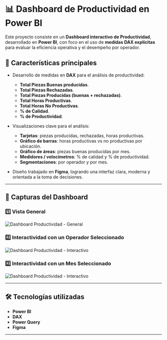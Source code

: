 # 📊 Dashboard de Productividad en Power BI  

Este proyecto consiste en un **Dashboard interactivo de Productividad**, desarrollado en **Power BI**, con foco en el uso de **medidas DAX explícitas** para evaluar la eficiencia operativa y el desempeño por operador.  

## 🚀 Características principales  

- Desarrollo de medidas en **DAX** para el análisis de productividad:  
  - **Total Piezas Buenas producidas**.  
  - **Total Piezas Rechazadas**.  
  - **Total Piezas Producidas (buenas + rechazadas)**.  
  - **Total Horas Productivas**.  
  - **Total Horas No Productivas**.  
  - **% de Calidad**.  
  - **% de Productividad**.  

- Visualizaciones clave para el análisis:  
  - **Tarjetas**: piezas producidas, rechazadas, horas productivas.  
  - **Gráfico de barras**: horas productivas vs no productivas por ubicación.  
  - **Gráfico de áreas**: piezas buenas producidas por mes.  
  - **Medidores / velocímetros**: % de calidad y % de productividad.  
  - **Segmentaciones**: por operador y por mes.  

- Diseño trabajado en **Figma**, logrando una interfaz clara, moderna y orientada a la toma de decisiones.  

---

## 📸 Capturas del Dashboard  

### 1️⃣ Vista General  
![Dashboard Productividad - General](ruta/a/imagen-general.png)  

### 2️⃣ Interactividad con un Operador Seleccionado
![Dashboard Productividad - Interactivo](ruta/a/imagen-interactivo.png)  


### 2️⃣ Interactividad con un Mes Seleccionado
![Dashboard Productividad - Interactivo](ruta/a/imagen-interactivo.png) 

---

## 🛠️ Tecnologías utilizadas  
- **Power BI**  
- **DAX**  
- **Power Query**  
- **Figma**  

---
